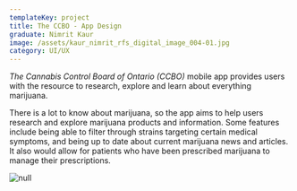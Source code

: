 ```yaml
---
templateKey: project
title: The CCBO - App Design
graduate: Nimrit Kaur
image: /assets/kaur_nimrit_rfs_digital_image_004-01.jpg
category: UI/UX
---
```

_The Cannabis Control Board of Ontario (CCBO)_ mobile app provides users with the resource to research, explore and learn about everything marijuana.

There is a lot to know about marijuana, so the app aims to help users research and explore marijuana products and information. Some features include being able to filter through strains targeting certain medical symptoms, and being up to date about current marijuana news and articles. It also would allow for patients who have been prescribed marijuana to manage their prescriptions.

![null](/assets/ccbo-11.jpg)
